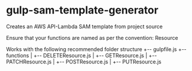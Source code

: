 # gulp-sam-template-generator
Creates an AWS API-Lambda SAM template from project source

Ensure that your functions are named as per the convention:
<HTTPVERB>Resource

Works with the following recommended folder structure
+-- gulpfile.js
+-- functions
|   +-- DELETEResource.js
|   +-- GETResource.js
|   +-- PATCHResource.js
|   +-- POSTResource.js
|   +-- PUTResource.js